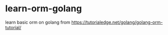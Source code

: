 # learn-orm-golang
learn basic orm on golang from https://tutorialedge.net/golang/golang-orm-tutorial/
